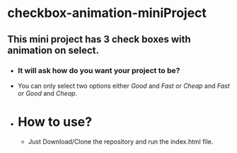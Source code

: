 # checkbox-animation-miniProject

## This mini project has 3 check boxes with animation on select.

- ### It will ask how do you want your project to be?
- You can only select two options either *Good* and *Fast* or *Cheap* and *Fast* or *Good* and *Cheap*.

- # How to use?
  - Just Download/Clone the repository and run the index.html file.